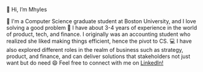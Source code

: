 👋 Hi, I’m Mhyles 

🌱 I'm a Computer Science graduate student at Boston University, and I love solving a good problem
👀 I have about 3-4 years of experience in the world of product, tech, and finance. I originally was an accounting student who realized she liked making things efficient, hence the pivot to CS.
💻 I have also explored different roles in the realm of business such as strategy, product, and finance, and can deliver solutions that stakeholders not just want but do need
😄 Feel free to connect with me on [LinkedIn!]([url](https://www.linkedin.com/in/patriciamhyles/)) 
